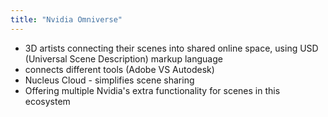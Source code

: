 ```yaml
---
title: "Nvidia Omniverse"
---
```

- 3D artists connecting their scenes into shared online space, using USD (Universal Scene Description) markup language
- connects different tools (Adobe VS Autodesk)
- Nucleus Cloud - simplifies scene sharing
- Offering multiple Nvidia's extra functionality for scenes in this ecosystem